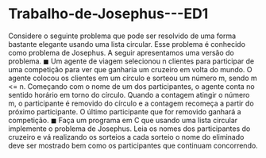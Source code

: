 # Trabalho-de-Josephus---ED1
Considere o seguinte problema que pode ser resolvido de uma forma bastante elegante usando uma lista circular. Esse problema é conhecido como problema de Josephus. A seguir apresentamos uma versão do problema.
◼ Um agente de viagem selecionou n clientes para participar de uma competição para ver que ganharia um cruzeiro em volta do mundo. O agente colocou os clientes em um círculo e sorteou um número m, sendo m <= n. Começando com o nome de um dos participantes, o agente conta no sentido horário em torno do círculo. Quando a contagem atingir o número m, o participante é removido do círculo e a contagem recomeça a partir do próximo participante. O último participante que for removido ganhará a competição.
◼ Faça um programa em C que usando uma lista circular implemente o problema de Josephus. Leia os nomes dos participantes do cruzeiro e vá realizando os sorteios a cada sorteio o nome do eliminado deve ser mostrado bem como os participantes que continuam concorrendo.
